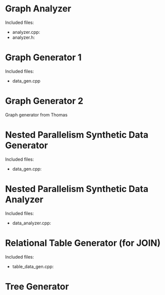 Graph Analyzer
============
Included files:  
* analyzer.cpp:
* analyzer.h:

Graph Generator 1
================
Included files:
* data_gen.cpp

Graph Generator 2
================
Graph generator from Thomas


Nested Parallelism Synthetic Data Generator
================
Included files:
* data_gen.cpp:

Nested Parallelism Synthetic Data Analyzer
================
Included files:
* data_analyzer.cpp:

Relational Table Generator (for JOIN)
================
Included files:
* table_data_gen.cpp: 

Tree Generator
================



